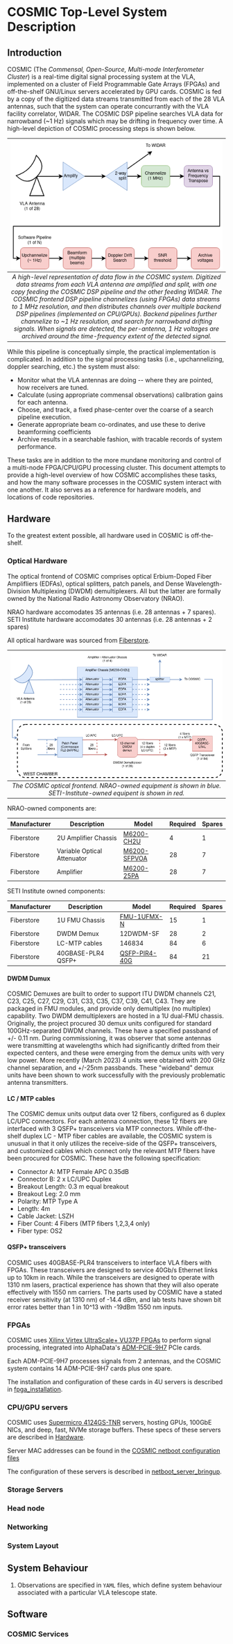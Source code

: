 # COSMIC Top-Level System Description

## Introduction

COSMIC (The _Commensal, Open-Source, Multi-mode Interferometer Cluster_) is a real-time digital signal processing system at the VLA, implemented on a cluster of Field Programmable Gate Arrays (FPGAs) and off-the-shelf GNU/Linux servers accelerated by GPU cards.
COSMIC is fed by a copy of the digitized data streams transmitted from each of the 28 VLA antennas, such that the system can operate concurrantly with the VLA facility correlator, WIDAR.
The COSMIC DSP pipeline searches VLA data for narrowband (~1 Hz) signals which may be drifting in frequency over time.
A high-level depiction of COSMIC processing steps is shown below.

|![cosmic\_dataflow](./_figures/COSMIC_Dataflow.png)|
|:--:|
| *A high-level representation of data flow in the COSMIC system. Digitized data streams from each VLA antenna are amplified and split, with one copy feeding the COSMIC DSP pipeline and the other feeding WIDAR. The COSMIC frontend DSP pipeline channelizes (using FPGAs) data streams to 1 MHz resolution, and then distributes channels over multiple backend DSP pipelines (implemented on CPU/GPUs). Backend pipelines further channelize to ~1 Hz resolution, and search for narrowband drifting signals. When signals are detected, the per-antenna, 1 Hz voltages are archived around the time-frequency extent of the detected signal.* |

While this pipeline is conceptually simple, the practical implementation is complicated.
In addition to the signal processing tasks (i.e., upchannelizing, doppler searching, etc.) the system must also:

 - Monitor what the VLA antennas are doing -- where they are pointed, how receivers are tuned.
 - Calculate (using appropriate commensal observations) calibration gains for each antenna.
 - Choose, and track, a fixed phase-center over the coarse of a search pipeline execution.
 - Generate appropriate beam co-ordinates, and use these to derive beamforming coefficients
 - Archive results in a searchable fashion, with tracable records of system performance.

These tasks are in addition to the more mundane monitoring and control of a multi-node FPGA/CPU/GPU processing cluster.
This document attempts to provide a high-level overview of how COSMIC accomplishes these tasks, and how the many software processes in the COSMIC system interact with one another.
It also serves as a reference for hardware models, and locations of code repositories.

## Hardware

To the greatest extent possible, all hardware used in COSMIC is off-the-shelf.

### Optical Hardware

The optical frontend of COSMIC comprises optical Erbium-Doped Fiber Amplifliers (EDFAs), optical splitters, patch panels, and Dense Wavelength-Division Multiplexing (DWDM) demultiplexers.
All but the latter are formally owned by the National Radio Astronomy Observatory (NRAO).

NRAO hardware accomodates 35 antennas (i.e. 28 antennas + 7 spares). SETI Institute hardware accomodates 30 antennas (i.e. 28 antennas + 2 spares)

All optical hardware was sourced from [Fiberstore](http://www.fs.com).


|![cosmic\_fiber](./_figures/COSMIC_Fiber.png)|
|:--:|
| *The COSMIC optical frontend. NRAO-owned equipment is shown in blue. SETI-Institute-owned equipent is shown in red.* |

NRAO-owned components are:


| Manufacturer | Description | Model | Required | Spares |
| -- | -- | -- | -- | -- |
| Fiberstore | 2U Amplifier Chassis | [M6200-CH2U](https://www.fs.com/products/107371.html) | 4 | 1 |
| Fiberstore | Variable Optical Attenuator | [M6200-SFPVOA](https://www.fs.com/products/107373.html) | 28 | 7 |
| Fiberstore | Amplifier | [M6200-25PA](https://www.fs.com/products/107367.html) | 28 | 7 |


SETI Institute owned components:

| Manufacturer | Description | Model | Required | Spares |
| -- | -- | -- | -- | -- |
| Fiberstore | 1U FMU Chassis | [FMU-1UFMX-N](https://www.fs.com/products/30408.html) | 15 | 1 |
| Fiberstore | DWDM Demux | 12DWDM-SF | 28 | 2 |
| Fiberstore | LC-MTP cables | 146834 | 84 | 6 |
| Fiberstore | 40GBASE-PLR4 QSFP+ | [QSFP-PIR4-40G](https://www.fs.com/products/48276.html) | 84 | 21 |


#### DWDM Dumux

COSMIC Demuxes are built to order to support ITU DWDM channels C21, C23, C25, C27, C29, C31, C33, C35, C37, C39, C41, C43.
They are packaged in FMU modules, and provide only demultiplex (no multiplex) capability.
Two DWDM demultiplexers are hosted in a 1U dual-FMU chassis.
Originally, the project procured 30 demux units configured for standard 100GHz-separated DWDM channels.
These have a specified passband of +/- 0.11 nm.
During commissioning, it was observer that some antennas were transmitting at wavelengths which had significantly drifted from their expected centers, and these were emerging from the demux units with very low power. More recently (March 2023) 4 units were obtained with 200 GHz channel separation, and +/-25nm passbands.
These "wideband" demux units have been shown to work successfully with the previously problematic antenna transmitters.

#### LC / MTP cables

The COSMIC demux units output data over 12 fibers, configured as 6 duplex LC/UPC connectors.
For each antenna connection, these 12 fibers are interfaced with 3 QSFP+ transceivers via MTP connectors.
While off-the-shelf duplex LC - MTP fiber cables are available, the COSMIC system is unusual in that it only utilizes the receive-side of the QSFP+ transceivers, and customized cables which connect only the relevant MTP fibers have been procured for COSMIC.
These have the following specification:

 - Connector A: MTP Female APC 0.35dB
 - Connector B: 2 x LC/UPC Duplex
 - Breakout Length: 0.3 m equal breakout
 - Breakout Leg: 2.0 mm
 - Polarity: MTP Type A
 - Length: 4m
 - Cable Jacket: LSZH
 - Fiber Count: 4 Fibers (MTP fibers 1,2,3,4 only)
 - Fiber type: OS2

#### QSFP+ transceivers

COSMIC uses 40GBASE-PLR4 transceivers to interface VLA fibers with FPGAs.
These transceivers are designed to service 40Gb/s Ethernet links up to 10km in reach.
While the transceivers are designed to operate with 1310 nm lasers, practical experience has shown that they will also operate effectively with 1550 nm carriers.
The parts used by COSMIC have a stated receiver sensitivity (at 1310 nm) of -14.4 dBm, and lab tests have shown bit error rates better than 1 in 10^13 with -19dBm 1550 nm inputs.

### FPGAs

COSMIC uses [Xilinx Virtex UltraScale+ VU37P FPGAs](https://www.xilinx.com/products/silicon-devices/fpga/virtex-ultrascale-plus.html) to perform signal processing, integrated into AlphaData's [ADM-PCIE-9H7](https://www.alpha-data.com/dcp/products.php?product=adm-pcie-9h7) PCIe cards.

Each ADM-PCIE-9H7 processes signals from 2 antennas, and the COSMIC system contains 14 ADM-PCIE-9H7 cards plus one spare.

The installation and configuration of these cards in 4U servers is described in [fpga_installation](./fpga\_installation.md).

### CPU/GPU servers

COSMIC uses [Supermicro 4124GS-TNR](https://www.supermicro.com/en/Aplus/system/4U/4124/AS-4124GS-TNR.cfm) servers, hosting GPUs, 100GbE NICs, and deep, fast, NVMe storage buffers.
These specs of these servers are described in [Hardware](../Infrastructure/Hardware.md).

Server MAC addresses can be found in the [COSMIC netboot configuration files](https://github.com/COSMIC-SETI/cosmic-netboot/blob/main/group_vars/all/canonical_names.yml)

The configuration of these servers is described in [netboot_server_bringup](./netboot_server_bringup.md).

### Storage Servers

### Head node

### Networking

### System Layout

## System Behaviour

 1. Observations are specified in `YAML` files, which define system behaviour associated with a particular VLA telescope state.

## Software

### COSMIC Services



